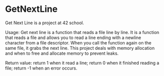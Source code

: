 # GetNextLine

Get Next Line is a project at 42 school.

Usage:
  Get next line is a function that reads a file line by line.
  It is a function that reads a file and allows you to read a line
  ending with a newline character from a file descriptor. When you call
  the function again on the same file, it grabs the next line.
  This project deals with memory allocation and when to free
  and allocate memory to prevent leaks.

Return value:
  return 1 when it read a line;
  return 0 when it finished reading a file;
  return -1 when an error occurs.

